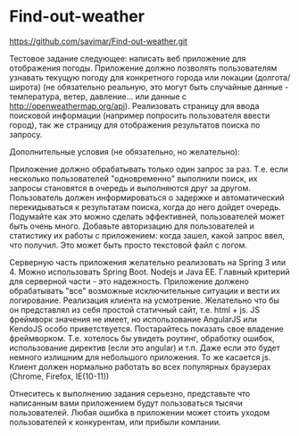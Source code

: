 # Find-out-weather

https://github.com/savimar/Find-out-weather.git

Тестовое задание следующее: написать веб приложение для отображения погоды.
Приложение должно позволять пользователям узнавать текущую погоду для конкретного города или локации (долгота/широта) (не обязательно реальную, это могут быть случайные данные - температура, ветер, давление... или данные с http://openweathermap.org/api).
Реализовать страницу для ввода поисковой информации (например попросить пользователя ввести город), так же страницу для отображения результатов поиска по запросу.

Дополнительные  условия (не обязательно, но желательно):

Приложение должно обрабатывать только один запрос за раз. Т.е. если несколько пользователей "одновременно" выполнили поиск, их запросы становятся в очередь и выполняются друг за другом. Пользователь должен информироваться о задержке и автоматический перекидываться к результатам поиска, когда до него дойдет очередь. Подумайте как это можно сделать эффективней, пользователей может быть очень много.
Добавьте авторизацию для пользователей и статистику их работы с приложением: когда зашел, какой запрос ввел, что получил. Это может быть просто текстовой файл с логом.


Серверную часть приложения желательно реализовать на Spring 3 или 4. Можно использовать Spring Boot. Nodejs и Java EE.  Главный критерий для серверной части - это надежность. Приложение должено обрабатывать "все" возможные исключительные ситуации и вести их логирование.
Реализация клиента на усмотрение. Желательно что бы он представлял из себя простой статичный сайт, т.е. html + js. JS фреймворк значения не имеет, но использование AngularJS или KendoJS особо приветствуется.
Постарайтесь показать свое владение фреймворком. Т.е. хотелось бы увидеть роутинг, обработку ошибок, использование директив (если это angular) и т.п. Даже если это будет немного излишним для небольшого приложения.
То же касается js. Клиент должен нормально работать во всех популярных браузерах (Chrome, Firefox, IE(10-11))

Отнеситесь к выполнению задания серьезно, представьте что написанным вами приложением будут пользоваться тысячи пользователей. Любая ошибка в приложении может стоить уходом пользователей к конкурентам, или прибыли компании.

